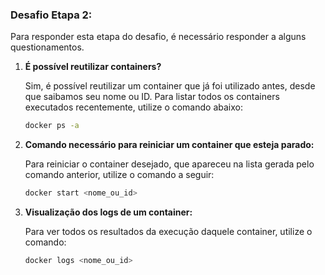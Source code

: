 ### Desafio Etapa 2:

Para responder esta etapa do desafio, é necessário responder a alguns questionamentos.

1. **É possível reutilizar containers?**

   Sim, é possível reutilizar um container que já foi utilizado antes, desde que saibamos seu nome ou ID. Para listar todos os containers executados recentemente, utilize o comando abaixo:

   ```bash
   docker ps -a
   ```

2. **Comando necessário para reiniciar um container que esteja parado:**

   Para reiniciar o container desejado, que apareceu na lista gerada pelo comando anterior, utilize o comando a seguir:

   ```bash
   docker start <nome_ou_id>
   ```

3. **Visualização dos logs de um container:**

   Para ver todos os resultados da execução daquele container, utilize o comando:

   ```bash
   docker logs <nome_ou_id>
   ```

